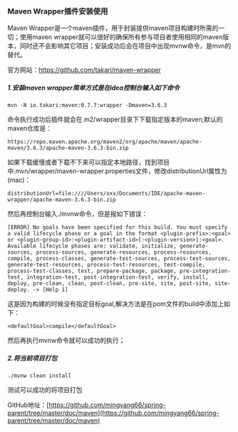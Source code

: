 ### Maven Wrapper插件安装使用

Maven Wrapper是一个maven插件，用于封装提供maven项目构建时所需的一切；使用maven wrapper就可以很好的确保所有参与项目者使用相同的maven版本，同时还不会影响其它项目；安装成功后会在项目中出现mvnw命令，是mvn的替代。



官方网站：https://github.com/takari/maven-wrapper

##### 1.安装maven wrapper简单方式是在idea控制台输入如下命令

```
mvn -N io.takari:maven:0.7.7:wrapper -Dmaven=3.6.3
```

命令执行成功后插件就会在.m2/wrapper目录下下载指定版本的maven;默认的maven仓库是：

```
https://repo.maven.apache.org/maven2/org/apache/maven/apache-maven/3.6.3/apache-maven-3.6.3-bin.zip
```

如果下载缓慢或者下载不下来可以指定本地路径，找到项目中.mvn/wrapper/maven-wrapper.properties文件，修改distributionUrl属性为(mac)：

```
distributionUrl=file:////Users/xxx/Documents/IDE/apache-maven-wrapper/apache-maven-3.6.3-bin.zip
```

然后再控制台输入./mvnw命令，但是报如下错误：

```
[ERROR] No goals have been specified for this build. You must specify a valid lifecycle phase or a goal in the format <plugin-prefix>:<goal> or <plugin-group-id>:<plugin-artifact-id>[:<plugin-version>]:<goal>. Available lifecycle phases are: validate, initialize, generate-sources, process-sources, generate-resources, process-resources, compile, process-classes, generate-test-sources, process-test-sources, generate-test-resources, process-test-resources, test-compile, process-test-classes, test, prepare-package, package, pre-integration-test, integration-test, post-integration-test, verify, install, deploy, pre-clean, clean, post-clean, pre-site, site, post-site, site-deploy. -> [Help 1]

```

这是因为构建的时候没有指定目标goal,解决方法是在pom文件的build中添加上如下：

```
<defaultGoal>compile</defaultGoal>
```

然后再执行mvnw命令就可以成功的执行；

##### 2.将当前项目打包

```
./mvnw clean install
```

测试可以成功的将项目打包

GitHub地址：[https://github.com/mingyang66/spring-parent/tree/master/doc/maven](https://github.com/mingyang66/spring-parent/tree/master/doc/maven)